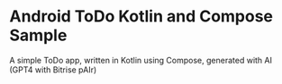 # Android ToDo Kotlin and Compose Sample

A simple ToDo app, written in Kotlin using Compose, generated with AI (GPT4 with Bitrise pAIr)

